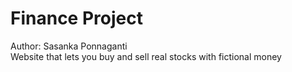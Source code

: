 # Finance Project
Author: Sasanka Ponnaganti <br/>
Website that lets you buy and sell real stocks with fictional money
